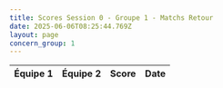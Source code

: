 ```yaml
---
title: Scores Session 0 - Groupe 1 - Matchs Retour
date: 2025-06-06T08:25:44.769Z
layout: page
concern_group: 1
---
```




| Équipe 1 | Équipe 2 | Score | Date |
|----------|----------|-------|------|

